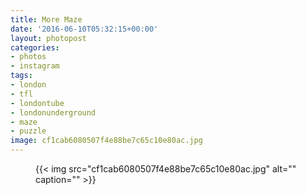 ```yaml
---
title: More Maze
date: '2016-06-10T05:32:15+00:00'
layout: photopost
categories:
- photos
- instagram
tags:
- london
- tfl
- londontube
- londonunderground
- maze
- puzzle
image: cf1cab6080507f4e88be7c65c10e80ac.jpg
---
```


<figure class="photo photo--square">
  {{< img src="cf1cab6080507f4e88be7c65c10e80ac.jpg" alt="" caption="" >}}

</figure>




